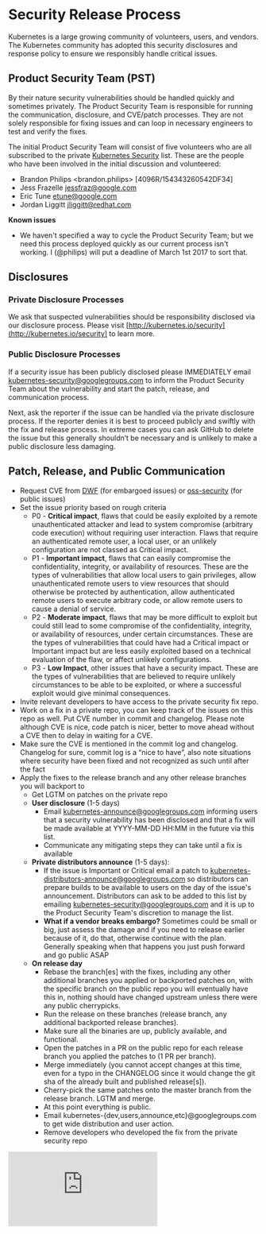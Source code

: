 # Security Release Process

Kubernetes is a large growing community of volunteers, users, and vendors. The Kubernetes community has adopted this security disclosures and response policy to ensure we responsibly handle critical issues.

## Product Security Team (PST)

By their nature security vulnerabilities should be handled quickly and sometimes privately. The Product Security Team is responsible for running the communication, disclosure, and CVE/patch processes. They are not solely responsible for fixing issues and can loop in necessary engineers to test and verify the fixes.

The initial Product Security Team will consist of five volunteers who are all subscribed to the private [Kubernetes Security](https://groups.google.com/forum/#!forum/kubernetes-security) list. These are the people who have been involved in the initial discussion and volunteered:

- Brandon Philips <brandon.philips> [4096R/154343260542DF34]
- Jess Frazelle <jessfraz@google.com>
- Eric Tune <etune@google.com>
- Jordan Liggitt <jliggitt@redhat.com>

**Known issues**

- We haven't specified a way to cycle the Product Security Team; but we need this process deployed quickly as our current process isn't working. I (@philips) will put a deadline of March 1st 2017 to sort that.

## Disclosures

### Private Disclosure Processes

We ask that suspected vulnerabilities should be responsibility disclosed via our disclosure process. Please visit [http://kubernetes.io/security](http://kubernetes.io/security] to learn more.

### Public Disclosure Processes

If a security issue has been publicly disclosed please IMMEDIATELY email [kubernetes-security@googlegroups.com](mailto:kubernetes-security@googlegroups.com) to inform the Product Security Team about the vulnerability and start the patch, release, and communication process.

Next, ask the reporter if the issue can be handled via the private disclosure process. If the reporter denies it is best to proceed publicly and swiftly with the fix and release process. In extreme cases you can ask GitHub to delete the issue but this generally shouldn’t be necessary and is unlikely to make a public disclosure less damaging.

## Patch, Release, and Public Communication

- Request CVE from [DWF](https://github.com/distributedweaknessfiling/DWF-Documentation) (for embargoed issues) or [oss-security](http://www.openwall.com/lists/oss-security/) (for public issues)
- Set the issue priority based on rough criteria
  - P0 - **Critical impact**, flaws that could be easily exploited by a remote unauthenticated attacker and lead to system compromise (arbitrary code execution) without requiring user interaction. Flaws that require an authenticated remote user, a local user, or an unlikely configuration are not classed as Critical impact.
  - P1 - **Important impact**, flaws that can easily compromise the confidentiality, integrity, or availability of resources. These are the types of vulnerabilities that allow local users to gain privileges, allow unauthenticated remote users to view resources that should otherwise be protected by authentication, allow authenticated remote users to execute arbitrary code, or allow remote users to cause a denial of service.
  - P2 - **Moderate impact**, flaws that may be more difficult to exploit but could still lead to some compromise of the confidentiality, integrity, or availability of resources, under certain circumstances. These are the types of vulnerabilities that could have had a Critical impact or Important impact but are less easily exploited based on a technical evaluation of the flaw, or affect unlikely configurations.
  - P3 - **Low Impact**, other issues that have a security impact. These are the types of vulnerabilities that are believed to require unlikely circumstances to be able to be exploited, or where a successful exploit would give minimal consequences.
- Invite relevant developers to have access to the private security fix repo.
- Work on a fix in a private repo, you can keep track of the issues on this repo as well. Put CVE number in commit and changelog. Please note although CVE is nice, code patch is nicer, better to move ahead without a CVE then to delay in waiting for a CVE.
- Make sure the CVE is mentioned in the commit log and changelog. Changelog for sure, commit log is a “nice to have”, also note situations where security have been fixed and not recognized as such until after the fact
- Apply the fixes to the release branch and any other release branches you will backport to
  - Get LGTM on patches on the private repo
  - **User disclosure** (1-5 days)
    - Email kubernetes-announce@googlegroups.com informing users that a security vulnerability has been disclosed and that a fix will be made available at YYYY-MM-DD HH:MM in the future via this list.
    - Communicate any mitigating steps they can take until a fix is available
  - **Private distributors announce** (1-5 days):
    - If the issue is Important or Critical email a patch to kubernetes-distributors-announce@googlegroups.com so distributors can prepare builds to be available to users on the day of the issue's announcement. Distributors can ask to be added to this list by emailing kubernetes-security@googlegroups.com and it is up to the Product Security Team's discretion to manage the list.
    - **What if a vendor breaks embargo?** Sometimes could be small or big, just assess the damage and if you need to release earlier because of it, do that, otherwise continue with the plan. Generally speaking when that happens you just push forward and go public ASAP
  - **On release day**
    - Rebase the branch[es] with the fixes, including any other additional branches you applied or backported patches on, with the specific branch on the public repo you will eventually have this in, nothing should have changed upstream unless there were any public cherrypicks.
    - Run the release on these branches (release branch, any additional backported release branches).
    - Make sure all the binaries are up, publicly available, and functional.
    - Open the patches in a PR on the public repo for each release branch you applied the patches to (1 PR per branch).
    - Merge immediately (you cannot accept changes at this time, even for a typo in the CHANGELOG since it would change the git sha of the already built and published release[s]).
    - Cherry-pick the same patches onto the master branch from the release branch. LGTM and merge.
    - At this point everything is public.
    - Email kubernetes-{dev,users,announce,etc}@googlegroups.com to get wide distribution and user action.
    - Remove developers who developed the fix from the private security repo

<!-- BEGIN MUNGE: GENERATED_ANALYTICS -->
[![Analytics](https://kubernetes-site.appspot.com/UA-36037335-10/GitHub/docs/devel/security-release-process.md?pixel)]()
<!-- END MUNGE: GENERATED_ANALYTICS -->
